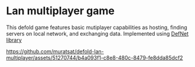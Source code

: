 # Lan multiplayer game

This defold game features basic mutiplayer capabilities as hosting, finding servers on local network, and exchanging data. Implemented using [DefNet library](https://github.com/britzl/defnet)

https://github.com/muratsat/defold-lan-multiplayer/assets/51270744/b4a093f1-c8e8-480c-8479-fe8dda85dcf2
